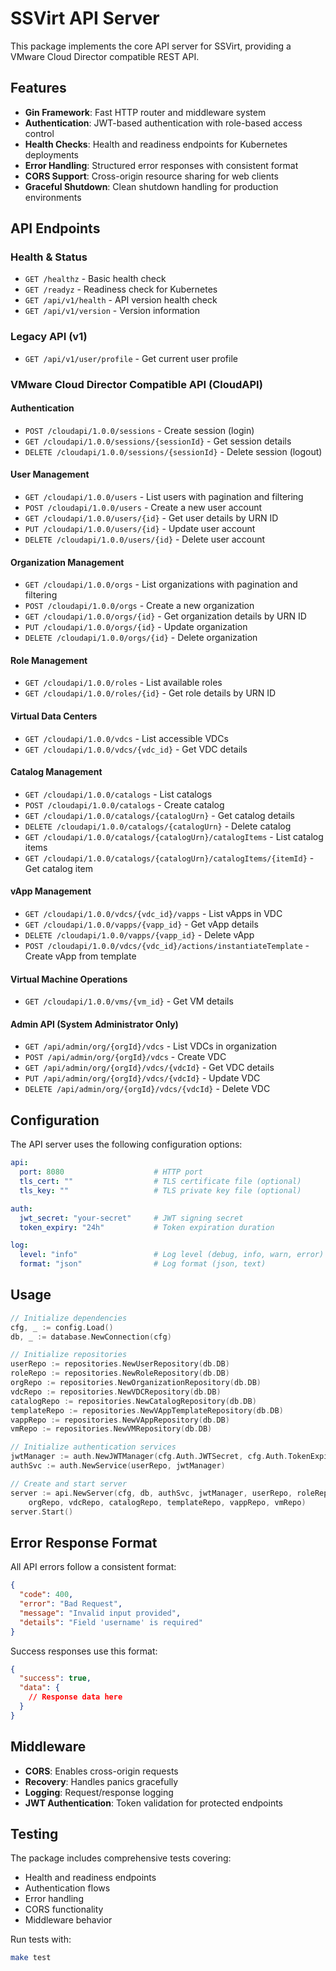 # SSVirt API Server

This package implements the core API server for SSVirt, providing a VMware Cloud Director compatible REST API.

## Features

- **Gin Framework**: Fast HTTP router and middleware system
- **Authentication**: JWT-based authentication with role-based access control
- **Health Checks**: Health and readiness endpoints for Kubernetes deployments
- **Error Handling**: Structured error responses with consistent format
- **CORS Support**: Cross-origin resource sharing for web clients
- **Graceful Shutdown**: Clean shutdown handling for production environments

## API Endpoints

### Health & Status
- `GET /healthz` - Basic health check
- `GET /readyz` - Readiness check for Kubernetes
- `GET /api/v1/health` - API version health check
- `GET /api/v1/version` - Version information

### Legacy API (v1)
- `GET /api/v1/user/profile` - Get current user profile

### VMware Cloud Director Compatible API (CloudAPI)

#### Authentication
- `POST /cloudapi/1.0.0/sessions` - Create session (login)
- `GET /cloudapi/1.0.0/sessions/{sessionId}` - Get session details
- `DELETE /cloudapi/1.0.0/sessions/{sessionId}` - Delete session (logout)

#### User Management
- `GET /cloudapi/1.0.0/users` - List users with pagination and filtering
- `POST /cloudapi/1.0.0/users` - Create a new user account
- `GET /cloudapi/1.0.0/users/{id}` - Get user details by URN ID
- `PUT /cloudapi/1.0.0/users/{id}` - Update user account
- `DELETE /cloudapi/1.0.0/users/{id}` - Delete user account

#### Organization Management  
- `GET /cloudapi/1.0.0/orgs` - List organizations with pagination and filtering
- `POST /cloudapi/1.0.0/orgs` - Create a new organization
- `GET /cloudapi/1.0.0/orgs/{id}` - Get organization details by URN ID
- `PUT /cloudapi/1.0.0/orgs/{id}` - Update organization
- `DELETE /cloudapi/1.0.0/orgs/{id}` - Delete organization

#### Role Management
- `GET /cloudapi/1.0.0/roles` - List available roles
- `GET /cloudapi/1.0.0/roles/{id}` - Get role details by URN ID

#### Virtual Data Centers
- `GET /cloudapi/1.0.0/vdcs` - List accessible VDCs
- `GET /cloudapi/1.0.0/vdcs/{vdc_id}` - Get VDC details

#### Catalog Management
- `GET /cloudapi/1.0.0/catalogs` - List catalogs
- `POST /cloudapi/1.0.0/catalogs` - Create catalog
- `GET /cloudapi/1.0.0/catalogs/{catalogUrn}` - Get catalog details
- `DELETE /cloudapi/1.0.0/catalogs/{catalogUrn}` - Delete catalog
- `GET /cloudapi/1.0.0/catalogs/{catalogUrn}/catalogItems` - List catalog items
- `GET /cloudapi/1.0.0/catalogs/{catalogUrn}/catalogItems/{itemId}` - Get catalog item

#### vApp Management
- `GET /cloudapi/1.0.0/vdcs/{vdc_id}/vapps` - List vApps in VDC
- `GET /cloudapi/1.0.0/vapps/{vapp_id}` - Get vApp details
- `DELETE /cloudapi/1.0.0/vapps/{vapp_id}` - Delete vApp
- `POST /cloudapi/1.0.0/vdcs/{vdc_id}/actions/instantiateTemplate` - Create vApp from template

#### Virtual Machine Operations
- `GET /cloudapi/1.0.0/vms/{vm_id}` - Get VM details

#### Admin API (System Administrator Only)
- `GET /api/admin/org/{orgId}/vdcs` - List VDCs in organization
- `POST /api/admin/org/{orgId}/vdcs` - Create VDC
- `GET /api/admin/org/{orgId}/vdcs/{vdcId}` - Get VDC details
- `PUT /api/admin/org/{orgId}/vdcs/{vdcId}` - Update VDC
- `DELETE /api/admin/org/{orgId}/vdcs/{vdcId}` - Delete VDC

## Configuration

The API server uses the following configuration options:

```yaml
api:
  port: 8080                    # HTTP port
  tls_cert: ""                  # TLS certificate file (optional)
  tls_key: ""                   # TLS private key file (optional)

auth:
  jwt_secret: "your-secret"     # JWT signing secret
  token_expiry: "24h"           # Token expiration duration

log:
  level: "info"                 # Log level (debug, info, warn, error)
  format: "json"                # Log format (json, text)
```

## Usage

```go
// Initialize dependencies
cfg, _ := config.Load()
db, _ := database.NewConnection(cfg)

// Initialize repositories
userRepo := repositories.NewUserRepository(db.DB)
roleRepo := repositories.NewRoleRepository(db.DB)
orgRepo := repositories.NewOrganizationRepository(db.DB)
vdcRepo := repositories.NewVDCRepository(db.DB)
catalogRepo := repositories.NewCatalogRepository(db.DB)
templateRepo := repositories.NewVAppTemplateRepository(db.DB)
vappRepo := repositories.NewVAppRepository(db.DB)
vmRepo := repositories.NewVMRepository(db.DB)

// Initialize authentication services
jwtManager := auth.NewJWTManager(cfg.Auth.JWTSecret, cfg.Auth.TokenExpiry)
authSvc := auth.NewService(userRepo, jwtManager)

// Create and start server
server := api.NewServer(cfg, db, authSvc, jwtManager, userRepo, roleRepo, 
    orgRepo, vdcRepo, catalogRepo, templateRepo, vappRepo, vmRepo)
server.Start()
```

## Error Response Format

All API errors follow a consistent format:

```json
{
  "code": 400,
  "error": "Bad Request",
  "message": "Invalid input provided",
  "details": "Field 'username' is required"
}
```

Success responses use this format:

```json
{
  "success": true,
  "data": {
    // Response data here
  }
}
```

## Middleware

- **CORS**: Enables cross-origin requests
- **Recovery**: Handles panics gracefully
- **Logging**: Request/response logging
- **JWT Authentication**: Token validation for protected endpoints

## Testing

The package includes comprehensive tests covering:
- Health and readiness endpoints
- Authentication flows
- Error handling
- CORS functionality
- Middleware behavior

Run tests with:
```bash
make test
```